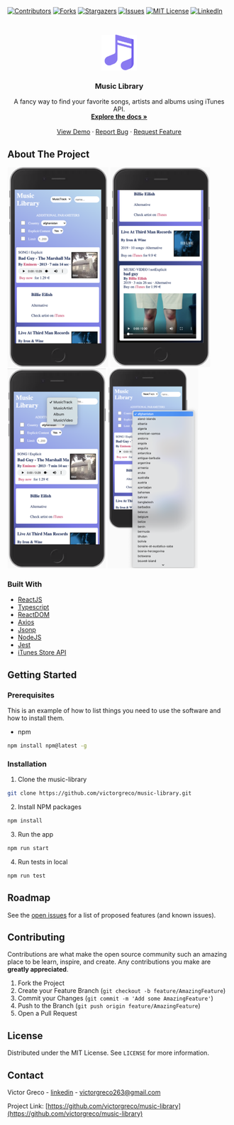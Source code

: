 <!-- PROJECT SHIELDS -->
<!--
*** I'm using markdown "reference style" links for readability.
*** Reference links are enclosed in brackets [ ] instead of parentheses ( ).
*** See the bottom of this document for the declaration of the reference variables
*** for contributors-url, forks-url, etc. This is an optional, concise syntax you may use.
*** https://www.markdownguide.org/basic-syntax/#reference-style-links
-->
[![Contributors][contributors-shield]][contributors-url]
[![Forks][forks-shield]][forks-url]
[![Stargazers][stars-shield]][stars-url]
[![Issues][issues-shield]][issues-url]
[![MIT License][license-shield]][license-url]
[![LinkedIn][linkedin-shield]][linkedin-url]

<!-- PROJECT LOGO -->
<br />
<p align="center">
  <a href="https://github.com/victorgreco/music-library">
    <img src="images/logo.svg" alt="Logo" width="80" height="80">
  </a>

  <h3 align="center">Music Library</h3>

  <p align="center">
    A fancy way to find your favorite songs, artists and albums using iTunes API.
    <br />
    <a href="https://github.com/victorgreco/music-library"><strong>Explore the docs »</strong></a>
    <br />
    <br />
    <a href="https://github.com/victorgreco/music-library">View Demo</a>
    ·
    <a href="https://github.com/victorgreco/music-library/issues">Report Bug</a>
    ·
    <a href="https://github.com/victorgreco/music-library/issues">Request Feature</a>
  </p>
</p>

<!-- ABOUT THE PROJECT -->
## About The Project

<img src="./images/search_result_view.png" width="auto" height="450" >
<img src="./images/search_result_view_2.png" width="auto" height="450" >
<img src="./images/select_option_view.png" width="auto" height="450" >
<img src="./images/choose_country_view.png" width="auto" height="450" >

### Built With

* [ReactJS](https://es.reactjs.org/)
* [Typescript](https://www.typescriptlang.org/docs/)
* [ReactDOM](https://it.reactjs.org/docs/react-dom.html)
* [Axios](https://github.com/axios/axios)
* [Jsonp](https://github.com/axios/axios/blob/master/COOKBOOK.md#jsonp)
* [NodeJS](https://nodejs.org/it/docs/)
* [Jest](https://jestjs.io/)
* [iTunes Store API](https://affiliate.itunes.apple.com/resources/documentation/itunes-store-web-service-search-api/)

<!-- GETTING STARTED -->
## Getting Started

### Prerequisites

This is an example of how to list things you need to use the software and how to install them.
* npm
```sh
npm install npm@latest -g
```

### Installation

1. Clone the music-library
```sh
git clone https://github.com/victorgreco/music-library.git
```
2. Install NPM packages
```sh
npm install
```

3. Run the app
```sh
npm run start
```

4. Run tests in local
```sh
npm run test
```

<!-- ROADMAP -->
## Roadmap

See the [open issues](https://github.com/victorgreco/music-library/issues) for a list of proposed features (and known issues).

<!-- CONTRIBUTING -->
## Contributing

Contributions are what make the open source community such an amazing place to be learn, inspire, and create. Any contributions you make are **greatly appreciated**.

1. Fork the Project
2. Create your Feature Branch (`git checkout -b feature/AmazingFeature`)
3. Commit your Changes (`git commit -m 'Add some AmazingFeature'`)
4. Push to the Branch (`git push origin feature/AmazingFeature`)
5. Open a Pull Request

<!-- LICENSE -->
## License

Distributed under the MIT License. See `LICENSE` for more information.

<!-- CONTACT -->
## Contact

Victor Greco - [linkedin](https://www.linkedin.com/in/victor-greco/) - victorgreco263@gmail.com

Project Link: [https://github.com/victorgreco/music-library](https://github.com/victorgreco/music-library)

<!-- MARKDOWN LINKS & IMAGES -->
<!-- https://www.markdownguide.org/basic-syntax/#reference-style-links -->
[contributors-shield]: https://img.shields.io/github/contributors/victorgreco/music-library.svg?style=flat-square
[contributors-url]: https://github.com/victorgreco/music-library/graphs/contributors
[forks-shield]: https://img.shields.io/github/forks/victorgreco/music-library.svg?style=flat-square
[forks-url]: https://github.com/victorgreco/music-library/network/members
[stars-shield]: https://img.shields.io/github/stars/victorgreco/music-library.svg?style=flat-square
[stars-url]: https://github.com/victorgreco/music-library/stargazers
[issues-shield]: https://img.shields.io/github/issues/victorgreco/music-library.svg?style=flat-square
[issues-url]: https://github.com/victorgreco/music-library/issues
[license-shield]: https://img.shields.io/github/license/victorgreco/music-library.svg?style=flat-square
[license-url]: https://github.com/victorgreco/music-library/blob/master/LICENSE.txt
[linkedin-shield]: https://img.shields.io/badge/-LinkedIn-black.svg?style=flat-square&logo=linkedin&colorB=555
[linkedin-url]: https://www.linkedin.com/in/victor-greco/
[product-screenshot]: images/screenshot.png
